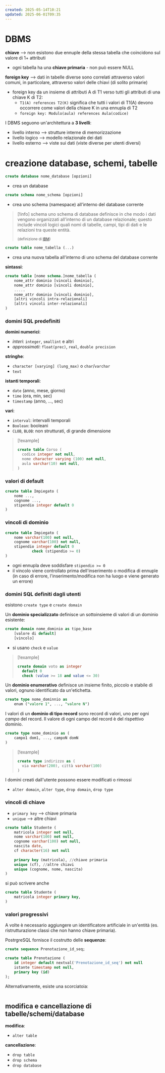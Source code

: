 ```yaml
---
created: 2025-05-14T10:21
updated: 2025-06-01T09:35
---
```

# DBMS
**chiave** ⟶ non esistono due ennuple della stessa tabella che coincidono sul valore di 1+ attributi
- ogni tabella ha una **chiave primaria** - non può essere NULL

**foreign key** ⟶ dati in tabelle diverse sono correlati attraverso valori comuni, in particolare, attraverso valori delle chiavi (di solito primarie)
- foreign key da un insieme di attributi A di T1 verso tutti gli attributi di una chiave K di T2: 
	- `T1(A) references T2(K)` significa che tutti i valori di T1(A) devono occorrere come valori della chiave K in una ennupla di T2
	- `foreign key: Modulo(aula) references Aula(codice)`

I DBMS seguono un'architettura a **3 livelli**:
- livello interno ⟶ strutture interne di memorizzazione
- livello logico ⟶ modello relazionale dei dati
- livello esterno ⟶ viste sui dati (viste diverse per utenti diversi)
# creazione database, schemi, tabelle
```sql
create database nome_database [opzioni]
```
- crea un database
```sql
create schema nome_schema [opzioni]
```
- crea uno schema (namespace) all'interno del database corrente

>[!info] schema
>uno schema di database definisce in che modo i dati vengono organizzati all'interno di un database relazionale; questo include vincoli logici quali nomi di tabelle, campi, tipi di dati e le relazioni tra queste entità.
> 
><small>(definizione di [IBM](https://www.ibm.com/it-it/topics/database-schema))</small>

```sql
create table nome_tabella (...)
```
- crea una nuova tabella all'interno di uno schema del database corrente

**sintassi**:
```sql
create table [nome schema.]nome_tabella (
	nome_attr dominio [vincoli dominio],
	nome_attr dominio [vincoli dominio],
	.....
	nome_attr dominio [vincoli dominio],
	[altri vincoli intra-relazionali]
	[altri vincoli inter-relazionali]
)
```

### domini SQL predefiniti
**domini numerici**:
- *interi*: `integer`, `smallint` e altri
- *approssimati*: `float(prec)`, `real`, `double precision`

**stringhe**:
- `character [varying] (lung_max)` o `char`/`varchar`
- `text`

**istanti temporali**:
- `date` (anno, mese, giorno)
- `time` (ora, min, sec)
- `timestamp` (anno, ..., sec)

**vari**:
- `interval`: intervalli temporali
- `Boolean`: booleani
- `CLOB`, `BLOB`: non strutturati, di grande dimensione

> [!example]
> ```sql
> create table Corso (
> 	codice integer not null,
> 	nome character varying (100) not null,
> 	aula varchar(10) not null,
> )
> ```
### valori di default
```sql
create table Impiegato (
	nome ...,
	cognome ...,
	stipendio integer default 0
)
```

### vincoli di dominio
```sql
create table Impiegato (
	nome varchar(100) not null,
	cognome varchar(100) not null,
	stipendio integer default 0
			check (stipendio >= 0)
)
```
- ogni ennupla deve soddisfare `stipendio >= 0`
- il vincolo viene controllato prima dell'inserimento o modifica di ennuple (in caso di errore, l'inserimento/modifica non ha luogo e viene generato un errore)
### domini SQL definiti dagli utenti
esistono `create type` e `create domain`

Un **dominio specializzato** definisce un sottoinsieme di valori di un dominio esistente:
```sql
create domain nome_dominio as tipo_base
	[valore di default]
	[vincolo]
```

- si usano `check` e `value`

> [!example]
> ```sql
> create domain voto as integer
> 	default 0
> 	check (value >= 18 and value <= 30)
> ```

Un **dominio enumerativo** definisce un insieme finito, piccolo e stabile di valori, ognuno identificato da un'etichetta.

```sql
create type nome_dominnio as 
	enum ("valore 1", ..., "valore N")
```

I valori di un **dominio di tipo record** sono record di valori, uno per ogni *campo* del record. Il valore di ogni campo del record è del rispettivo dominio.

```sql
create type nome_dominio as (
	campo1 dom1, ..., campoN domN
)
```

> [!example]
> ```sql
> create type indirizzo as (
> 	via varchar(200), città varchar(100)
> )
> ```

I domini creati dall'utente possono essere modificati o rimossi
- `alter domain`, `alter type`, `drop domain`, `drop type`

### vincoli di chiave
- `primary key` ⟶ chiave primaria
- `unique` ⟶ altre chiavi

```sql
create table Studente (
	matricola integer not null,
	nome varchar(100) not null,
	cognome varchar(100) not null,
	nascita date,
	cf character(16) not null
	
	primary key (matricola), //chiave primaria
	unique (cf), //altre chiavi
	unique (cognome, nome, nascita)
)
```

si può scrivere anche

```sql
create table Studente (
	matricola integer primary key,
)
```

### valori progressivi
A volte è necessario aggiungere un identificatore artificiale in un'entità (es. ristrutturazione classi che non hanno chiave primaria).

PostrgreSQL fornisce il costrutto delle **sequenze**:
```sql
create sequence Prenotazione_id_seq;

create table Prenotazione (
	id integer default nextval('Prenotazione_id_seq') not null
	istante timestamp not null,
	primary key (id)
);
```

Alternativamente, esiste una scorciatoia:

```sql
```
## modifica e cancellazione di tabelle/schemi/database
**modifica**:
- `alter table`

**cancellazione**:
- `drop table`
- `drop schema`
- `drop database`


